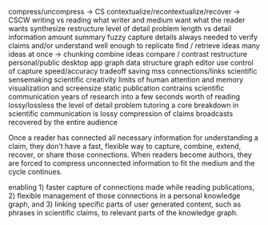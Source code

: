 



compress/uncompress -> CS
contextualize/recontextualize/recover -> CSCW
writing vs reading
what writer and medium want
what the reader wants
synthesize
restructure
level of detail problem
length vs detail 
information amount
summary
fuzzy capture
details always needed to verify claims and/or understand well enough to replicate
find / retrieve ideas
many ideas at once -> chunking
combine ideas
compare / contrast
restructure
personal/public
desktop app
graph data structure
graph editor
use control of capture speed/accuracy tradeoff
saving mss
connections/links
scientific sensemaking
scientific creativity
limits of human attention and memory
visualization and screensize
static publication contrains
scientific communication
years of research into a few seconds worth of reading
lossy/lossless
the level of detail problem
tutoring
a core breakdown in scientific communication is lossy compression of claims
broadcasts 
recovered by the entire audience

Once a reader has connected all necessary information for understanding a claim, they don’t have a fast, flexible way to capture, combine, extend, recover, or share those connections. When readers become authors, they are forced to compress unconnected information to fit the medium and the cycle continues. 

enabling 1) faster capture of connections made while reading publications, 2) flexible management of those connections in a personal knowledge graph, and 3) linking specific parts of user generated content, such as phrases in scientific claims, to relevant parts of the knowledge graph. 